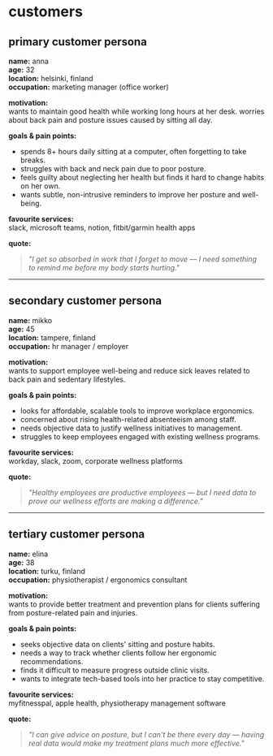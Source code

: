 # customers

## primary customer persona

**name:** anna  
**age:** 32  
**location:** helsinki, finland  
**occupation:** marketing manager (office worker)

**motivation:**  
wants to maintain good health while working long hours at her desk. worries about back pain and posture issues caused by sitting all day.

**goals & pain points:**

- spends 8+ hours daily sitting at a computer, often forgetting to take breaks.
- struggles with back and neck pain due to poor posture.
- feels guilty about neglecting her health but finds it hard to change habits on her own.
- wants subtle, non-intrusive reminders to improve her posture and well-being.

**favourite services:**  
slack, microsoft teams, notion, fitbit/garmin health apps

**quote:**

> _"I get so absorbed in work that I forget to move — I need something to remind me before my body starts hurting."_

---

## secondary customer persona

**name:** mikko  
**age:** 45  
**location:** tampere, finland  
**occupation:** hr manager / employer

**motivation:**  
wants to support employee well-being and reduce sick leaves related to back pain and sedentary lifestyles.

**goals & pain points:**

- looks for affordable, scalable tools to improve workplace ergonomics.
- concerned about rising health-related absenteeism among staff.
- needs objective data to justify wellness initiatives to management.
- struggles to keep employees engaged with existing wellness programs.

**favourite services:**  
workday, slack, zoom, corporate wellness platforms

**quote:**

> _"Healthy employees are productive employees — but I need data to prove our wellness efforts are making a difference."_

---

## tertiary customer persona

**name:** elina  
**age:** 38  
**location:** turku, finland  
**occupation:** physiotherapist / ergonomics consultant

**motivation:**  
wants to provide better treatment and prevention plans for clients suffering from posture-related pain and injuries.

**goals & pain points:**

- seeks objective data on clients' sitting and posture habits.
- needs a way to track whether clients follow her ergonomic recommendations.
- finds it difficult to measure progress outside clinic visits.
- wants to integrate tech-based tools into her practice to stay competitive.

**favourite services:**  
myfitnesspal, apple health, physiotherapy management software

**quote:**

> _"I can give advice on posture, but I can't be there every day — having real data would make my treatment plans much more effective."_
